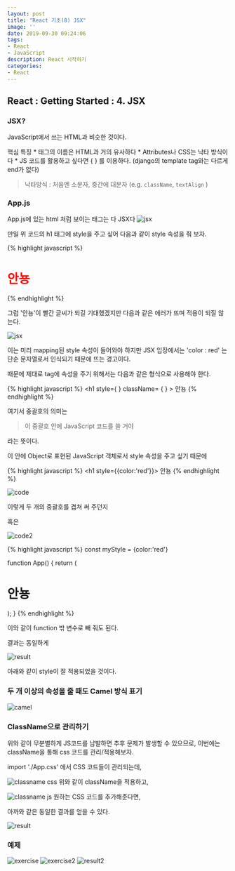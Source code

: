 ```yaml
---
layout: post
title: "React 기초(8) JSX"
image: ''
date: 2019-09-30 09:24:06
tags: 
- React
- JavaScript
description: React 시작하기 
categories:
- React
---
```


## React : Getting Started : 4. JSX


### JSX?

JavaScript에서 쓰는 HTML과 비슷한 것이다.

 핵심 특징
	* 태그의 이름은 HTML과 거의 유사하다
	* Attributes나 CSS는 낙타 방식이다
	* JS 코드를 활용하고 싶다면 {  } 를 이용하다. (django의 template tag와는 다르게 end가 없다)

> 낙타방식 : 처음엔 소문자, 중간에 대문자 (e.g. `className`, `textAlign` )

### App.js

App.js에 있는 html 처럼 보이는 태그는 다 JSX다
![jsx](/assets/img/react/2/4/jsx.png)

만일 위 코드의 h1 태그에 style을 주고 싶어 다음과 같이 style 속성을 줘 보자.

{% highlight javascript %}
<h1 style = 'color : red'> 안뇽 </h1>
{% endhighlight %}

그럼 '안뇽'이 빨간 글씨가 되길 기대했겠지만
다음과 같은 에러가 뜨며 적용이 되질 않는다.

![jsx](/assets/img/react/2/4/error.png)

이는 미리 mapping된 style 속성이 들어와야 하지만
JSX 입장에서는 'color : red' 는 단순 문자열로서 인식되기 때문에 뜨는 경고이다.

때문에 제대로 tag에 속성을 주기 위해서는 다음과 같은 형식으로 사용해야 한다.

{% highlight javascript %}
    <h1 style={ }  className= { } > 안뇽 </h1>
{% endhighlight %}

여기서 중괄호의 의미는 

> 이 중괄호 안에 JavaScript 코드를 쓸 거야

라는 뜻이다.

이 안에 Object로 표현된 JavaScript 객체로서 style 속성을 주고 싶기 때문에

{% highlight javascript %}
    <h1 style={{color:'red'}}> 안뇽 </h1>
{% endhighlight %}

![code](/assets/img/react/2/4/code.png)

이렇게 두 개의 중괄호를 겹쳐 써 주던지

혹은
 
![code2](/assets/img/react/2/4/code2.png)

{% highlight javascript %}
const  myStyle  = {color:'red'}

function  App() {
    return (
        <div  className="App">
            <h1  style={myStyle}> 안뇽 </h1>
        </div>
    );
}
{% endhighlight %}

이와 같이 function 밖 변수로 빼 줘도 된다.

결과는 동일하게 

![result](/assets/img/react/2/4/result.png)

아래와 같이 style이 잘 적용되었을 것이다.

### 두 개 이상의 속성을 줄 때도 Camel 방식 표기

![camel](/assets/img/react/2/4/camel.png)

### ClassName으로 관리하기 

위와 같이 무분별하게 JS코드를 남발하면 추후 문제가 발생할 수 있으므로,
이번에는 className을 통해 css 코드를 관리/적용해보자.

import './App.css' 에서 CSS 코드들이 관리되는데,

![classname css](/assets/img/react/2/4/classnamejs.png)
위와 같이 className을 적용하고,

![classname js](/assets/img/react/2/4/classnamecss.png)
원하는 CSS 코드를 추가해준다면,

아까와 같은 동일한 결과를 얻을 수 있다.

![result](/assets/img/react/2/4/result.png)

### 예제

![exercise](/assets/img/react/2/4/ex.png)
![exercise2](/assets/img/react/2/4/ex2.png)
![result2](/assets/img/react/2/4/result2.png)
